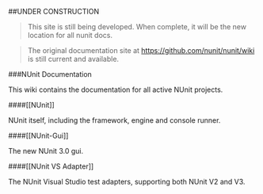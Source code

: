 ##UNDER CONSTRUCTION

> This site is still being developed. When complete, it will be the new location for all nunit docs.

> The original documentation site at https://github.com/nunit/nunit/wiki is still current and available.

###NUnit Documentation

This wiki contains the documentation for all active NUnit projects.

####[[NUnit]]

NUnit itself, including the framework, engine and console runner.

####[[NUnit-Gui]]

The new NUnit 3.0 gui.

####[[NUnit VS Adapter]]

The NUnit Visual Studio test adapters, supporting both NUnit V2 and V3.

